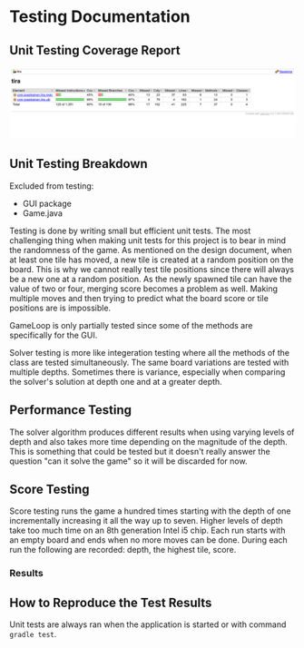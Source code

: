 # Testing Documentation

## Unit Testing Coverage Report
![Jacoco Coverage Report](/documentation/imgs/screenshot.png)

## Unit Testing Breakdown
Excluded from testing:
- GUI package
- Game.java

Testing is done by writing small but efficient unit tests. The most challenging thing when making unit tests for this project is to bear in mind the randomness of the game. As mentioned on the design document, when at least one tile has moved, a new tile is created at a random position on the board. This is why we cannot really test tile positions since there will always be a new one at a random position. As the newly spawned tile can have the value of two or four, merging score becomes a problem as well. Making multiple moves and then trying to predict what the board score or tile positions are is impossible.

GameLoop is only partially tested since some of the methods are specifically for the GUI.

Solver testing is more like integeration testing where all the methods of the class are tested simultaneously. The same board variations are tested with multiple depths. Sometimes there is variance, especially when comparing the solver's solution at depth one and at a greater depth.

## Performance Testing

The solver algorithm produces different results when using varying levels of depth and also takes more time depending on the magnitude of the depth. This is something that could be tested but it doesn't really answer the question "can it solve the game" so it will be discarded for now.

## Score Testing

Score testing runs the game a hundred times starting with the depth of one incrementally increasing it all the way up to seven. Higher levels of depth take too much time on an 8th generation Intel i5 chip. Each run starts with an empty board and ends when no more moves can be done. During each run the following are recorded: depth, the highest tile, score.

### Results



## How to Reproduce the Test Results
Unit tests are always ran when the application is started or with command ``gradle test``.

